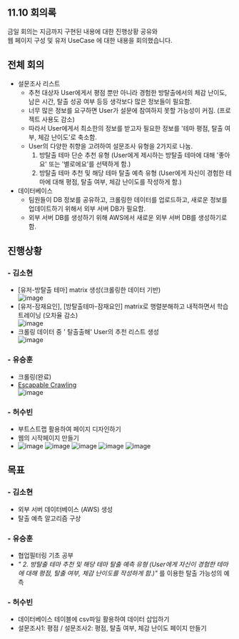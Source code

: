## 11.10 회의록
금일 회의는 지금까지 구현된 내용에 대한 진행상황 공유와    
웹 페이지 구성 및 유저 UseCase 에 대한 내용을 회의했습니다.


## 전체 회의
- 설문조사 리스트
    - 추천 대상자 User에게서 평점 뿐만 아니라 경험한 방탈출에서의 체감 난이도, 남은 시간, 탈출 성공 여부 등등 생각보다 많은 정보들이 필요함.
    - 너무 많은 정보를 요구하면 User가 설문에 참여하지 못할 가능성이 커짐. (프로젝트 사용도 감소)
    - 따라서 User에게서 최소한의 정보를 받고자 필요한 정보를 '테마 평점, 탈출 여부, 체감 난이도'로 축소함.
    - User의 다양한 취향을 고려하여 설문조사 유형을 2가지로 나눔.  
        1. 방탈출 테마 단순 추천 유형 (User에게 제시하는 방탈출 테마에 대해 '좋아요' 또는 '별로에요'를 선택하게 함.)  
        2. 방탈출 테마 추천 및 해당 테마 탈출 예측 유형 (User에게 자신이 경험한 테마에 대해 평점, 탈출 여부, 체감 난이도를 작성하게 함.)
- 데이터베이스
    - 팀원들이 DB 정보를 공유하고, 크롤링한 데이터를 업로드하고, 새로운 정보를 업데이트하기 위해서 외부 서버 DB가 필요함.
    - 외부 서버 DB를 생성하기 위해 AWS에서 새로운 외부 서버 DB를 생성하기로 함.

## 진행상황
### - 김소현
- [유저-방탈출 테마] matrix 생성(크롤링한 데이터 기반)  
![image](https://user-images.githubusercontent.com/55437339/141149812-60d12b06-22d8-4bc6-95ea-96f78ba30d9f.png)
- [유저-잠재요인], [방탈출테마-잠재요인] matrix로 행렬분해하고 내적하면서 학습 트레이닝 (오차율 감소)  
![image](https://user-images.githubusercontent.com/55437339/141149910-b8f9d588-0098-49e0-b185-30763e66e4b1.png)
- 크롤링 데이터 중 ' 탈출출해' User의 추천 리스트 생성  
![image](https://user-images.githubusercontent.com/55437339/141150004-f24d7506-87ac-496a-b197-b36252a18caa.png)

### - 유승훈
- 크롤링(완료)  
- [Escapable Crawling](https://github.com/ysh4296/buisiness_intelligence/tree/main/Escapable)  
![image](https://user-images.githubusercontent.com/29995264/141100320-6c051c82-c2af-42b4-afb3-62bec0a12ce7.png)

### - 허수빈
- 부트스트랩 활용하여 페이지 디자인하기
- 웹의 시작페이지 만들기
- ![image](https://user-images.githubusercontent.com/59255980/141178367-e09eb2af-4aaa-4f9b-b727-d8cfa0fc4b76.png)
  ![image](https://user-images.githubusercontent.com/59255980/141178876-ba699348-32e2-4444-9790-c4e463beeda5.png)
  ![image](https://user-images.githubusercontent.com/59255980/141178978-7fa344be-2264-45ed-b63b-fa4527b6d8b1.png)
  ![image](https://user-images.githubusercontent.com/59255980/141180507-c4ae0d88-8f21-4a39-b144-50e071caaf2b.png)
  ![image](https://user-images.githubusercontent.com/59255980/141180560-68ca1553-ec63-4961-93af-e9aded20bfb1.png)

      
## 목표
### - 김소현
- 외부 서버 데이터베이스 (AWS) 생성
- 탈출 예측 알고리즘 구상

### - 유승훈
- 협업필터링 기초 공부
- *"  2. 방탈출 테마 추천 및 해당 테마 탈출 예측 유형 (User에게 자신이 경험한 테마에 대해 평점, 탈출 여부, 체감 난이도를 작성하게 함.)"* 를 이용한 탈출 가능성의 예측

### - 허수빈
- 데이터베이스 테이블에 csv파일 활용하여 데이터 삽입하기
- 설문조사1: 평점 / 설문조사2:  평점, 탈출 여부, 체감 난이도 페이지 만들기
